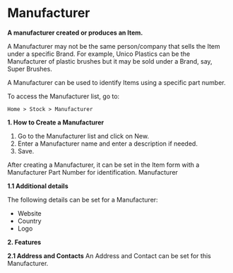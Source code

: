 # Manufacturer 

**A manufacturer created or produces an Item.**

A Manufacturer may not be the same person/company that sells the Item under a specific Brand. For example, Unico Plastics can be the Manufacturer of plastic brushes but it may be sold under a Brand, say, Super Brushes.

A Manufacturer can be used to identify Items using a specific part number.

To access the Manufacturer list, go to:

`Home > Stock > Manufacturer`

**1. How to Create a Manufacturer**

1. Go to the Manufacturer list and click on New.
2. Enter a Manufacturer name and enter a description if needed.
3. Save.

After creating a Manufacturer, it can be set in the Item form with a Manufacturer Part Number for identification. Manufacturer

**1.1 Additional details**

The following details can be set for a Manufacturer:

* Website
* Country
* Logo

**2. Features**

**2.1 Address and Contacts** 
An Address and Contact can be set for this Manufacturer.